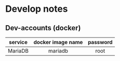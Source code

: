 # Develop notes

## Dev-accounts (docker)
| service |docker image name| password |
|:-------:|:---------------:|:--------:|
|MariaDB  |mariadb          |root      |

